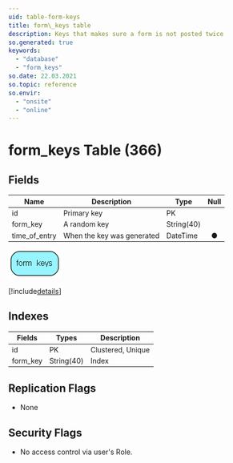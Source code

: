 ```yaml
---
uid: table-form-keys
title: form\_keys table
description: Keys that makes sure a form is not posted twice
so.generated: true
keywords:
  - "database"
  - "form_keys"
so.date: 22.03.2021
so.topic: reference
so.envir:
  - "onsite"
  - "online"
---
```


# form\_keys Table (366)

## Fields

| Name | Description | Type | Null |
|------|-------------|------|:----:|
|id|Primary key|PK| |
|form\_key|A random key|String(40)| |
|time\_of\_entry|When the key was generated|DateTime|&#x25CF;|


![form_keys table relationship diagram](./media/form_keys.png)

[!include[details](./includes/form-keys.md)]

## Indexes

| Fields | Types | Description |
|--------|-------|-------------|
|id |PK |Clustered, Unique |
|form\_key |String(40) |Index |

## Replication Flags

* None

## Security Flags

* No access control via user's Role.

